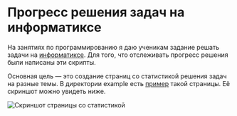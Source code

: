 # Прогресс решения задач на информатиксе

На занятиях по программированию я даю ученикам задание решать
задачи на [информатиксе](http://informatics.mccme.ru).
Для того, что отслеживать прогресс решения были написаны эти скрипты.

Основная цель — это создание страниц со статистикой решения задач на разные
темы. В директории example есть [пример](example/progress.html) такой страницы.
Её скриншот можно увидеть ниже.

![Скриншот страницы со статистикой](https://github.com/opestov/group-progress/blob/master/progress.png)

